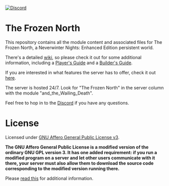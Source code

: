 [![Discord](https://img.shields.io/discord/589592256072253460?color=%232e9ee8&label=Discord&logo=discord)](https://discord.gg/qKqRUDZ)

# The Frozen North

This repository contains all the module content and associated files for The Frozen North, a Neverwinter Nights: Enhanced Edition persistent world.

There's a detailed [wiki](https://github.com/b5635/the-frozen-north/wiki), so please check it out for some additional information, including a [Player's Guide](https://github.com/b5635/the-frozen-north/wiki/New-Players) and a [Builder's Guide](https://github.com/b5635/the-frozen-north/wiki/Building-the-Module).

If you are interested in what features the server has to offer, check it out [here](https://github.com/b5635/the-frozen-north/wiki/Features).

The server is hosted 24/7. Look for "The Frozen North" in the server column with the module "and_the_Wailing_Death".

Feel free to hop in to the [Discord](https://discord.gg/qKqRUDZ) if you have any questions.

# License

Licensed under [GNU Affero General Public License v3](https://www.gnu.org/licenses/agpl-3.0.en.html). 

**The GNU Affero General Public License is a modified version of the ordinary GNU GPL version 3. It has one added requirement: if you run a modified program on a server and let other users communicate with it there, your server must also allow them to download the source code corresponding to the modified version running there.**

Please [read this](https://github.com/b5635/the-frozen-north/wiki/License) for additional information.
